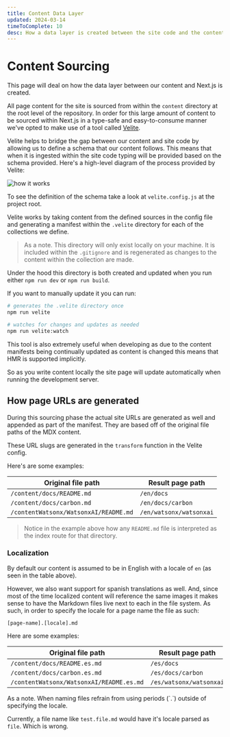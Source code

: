 ```yaml
---
title: Content Data Layer
updated: 2024-03-14
timeToComplete: 10
desc: How a data layer is created between the site code and the content itself. This allows for a more predictible and type-safe DX.
---
```


# Content Sourcing

This page will deal on how the data layer between our content and Next.js is created.

All page content for the site is sourced from within the `content` directory at the root level of the repository. In order for this large amount of content to be sourced within Next.js in a type-safe and easy-to-consume manner we've opted to make use of a tool called [Velite](https://velite.js.org/).

Velite helps to bridge the gap between our content and site code by allowing us to define a schema that our content follows. This means that when it is ingested within the site code typing will be provided based on the schema provided. Here's a high-level diagram of the process provided by Velite:

![how it works](https://velite.js.org/assets/flow.svg)

To see the definition of the schema take a look at `velite.config.js` at the project root.

Velite works by taking content from the defined sources in the config file and generating a manifest within the `.velite` directory for each of the collections we define.

> As a note. This directory will only exist locally on your machine. It is included within the `.gitignore` and is regenerated as changes to the content within the collection are made.

Under the hood this directory is both created and updated when you run either `npm run dev` or `npm run build`.

If you want to manually update it you can run:

```bash
# generates the .velite directory once
npm run velite

# watches for changes and updates as needed
npm run velite:watch
```

This tool is also extremely useful when developing as due to the content manifests being continually updated as content is changed this means that HMR is supported implicitly.

So as you write content locally the site page will update automatically when running the development server.

## How page URLs are generated

During this sourcing phase the actual site URLs are generated as well and appended as part of the manifest. They are based off of the original file paths of the MDX content.

These URL slugs are generated in the `transform` function in the Velite config.

Here's are some examples:

| Original file path                    | Result page path        |
| ------------------------------------- | ----------------------- |
| `/content/docs/README.md`             | `/en/docs`              |
| `/content/docs/carbon.md`             | `/en/docs/carbon`       |
| `/contentWatsonx/WatsonxAI/README.md` | `/en/watsonx/watsonxai` |

> Notice in the example above how any `README.md` file is interpreted as the index route for that directory.

### Localization

By default our content is assumed to be in English with a locale of `en` (as seen in the table above).

However, we also want support for spanish translations as well. And, since most of the time localized content will reference the same images it makes sense to have the Markdown files live next to each in the file system. As such, in order to specify the locale for a page name the file as such:

`[page-name].[locale].md`

Here are some examples:

| Original file path                       | Result page path        |
| ---------------------------------------- | ----------------------- |
| `/content/docs/README.es.md`             | `/es/docs`              |
| `/content/docs/carbon.es.md`             | `/es/docs/carbon`       |
| `/contentWatsonx/WatsonxAI/README.es.md` | `/es/watsonx/watsonxai` |

<Danger>
As a note. When naming files refrain from using periods (`.`) outside of specifying the locale.

Currently, a file name like `test.file.md` would have it's locale parsed as `file`. Which is wrong.
</Danger>
